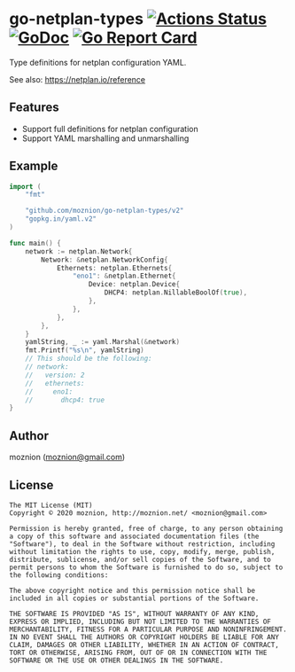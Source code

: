 # go-netplan-types [![Actions Status](https://github.com/moznion/go-netplan-types/workflows/Go/badge.svg)](https://github.com/moznion/go-netplan-types/actions) [![GoDoc](https://godoc.org/github.com/moznion/go-netplan-types/v2?status.svg)](https://godoc.org/github.com/moznion/go-netplan-types/v2) [![Go Report Card](https://goreportcard.com/badge/github.com/moznion/go-netplan-types)](https://goreportcard.com/report/github.com/moznion/go-netplan-types)

Type definitions for netplan configuration YAML.

See also: https://netplan.io/reference

## Features

- Support full definitions for netplan configuration
- Support YAML marshalling and unmarshalling

## Example

```go
import (
	"fmt"

	"github.com/moznion/go-netplan-types/v2"
	"gopkg.in/yaml.v2"
)

func main() {
	network := netplan.Network{
		Network: &netplan.NetworkConfig{
			Ethernets: netplan.Ethernets{
				"eno1": &netplan.Ethernet{
					Device: netplan.Device{
						DHCP4: netplan.NillableBoolOf(true),
					},
				},
			},
		},
	}
	yamlString, _ := yaml.Marshal(&network)
	fmt.Printf("%s\n", yamlString)
	// This should be the following:
	// network:
	//   version: 2
	//   ethernets:
	//     eno1:
	//       dhcp4: true
}
```

## Author

moznion (<moznion@gmail.com>)

## License

```
The MIT License (MIT)
Copyright © 2020 moznion, http://moznion.net/ <moznion@gmail.com>

Permission is hereby granted, free of charge, to any person obtaining a copy of this software and associated documentation files (the "Software"), to deal in the Software without restriction, including without limitation the rights to use, copy, modify, merge, publish, distribute, sublicense, and/or sell copies of the Software, and to permit persons to whom the Software is furnished to do so, subject to the following conditions:

The above copyright notice and this permission notice shall be included in all copies or substantial portions of the Software.

THE SOFTWARE IS PROVIDED "AS IS", WITHOUT WARRANTY OF ANY KIND, EXPRESS OR IMPLIED, INCLUDING BUT NOT LIMITED TO THE WARRANTIES OF MERCHANTABILITY, FITNESS FOR A PARTICULAR PURPOSE AND NONINFRINGEMENT. IN NO EVENT SHALL THE AUTHORS OR COPYRIGHT HOLDERS BE LIABLE FOR ANY CLAIM, DAMAGES OR OTHER LIABILITY, WHETHER IN AN ACTION OF CONTRACT, TORT OR OTHERWISE, ARISING FROM, OUT OF OR IN CONNECTION WITH THE SOFTWARE OR THE USE OR OTHER DEALINGS IN THE SOFTWARE.
```

